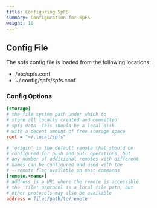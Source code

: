 ```yaml
---
title: Configuring SpFS
summary: Configuration for SpFS
weight: 10
---
```


## Config File

The spfs config file is loaded from the following locations:
- /etc/spfs.conf
- ~/.config/spfs/spfs.conf

### Config Options

```ini
[storage]
# the file system path under which to
# store all locally created and committed
# spfs data. This should be a local disk
# with a decent amount of free storage space
root = "~/.local/spfs"

# 'origin' is the default remote that should be
# configured for push and pull operations, but
# any number of additional remotes with different
# names can be configured and used with the
# --remote flag available on most commands
[remote.<name>]
# address is a URL where the remote is accessible
# the 'file' protocol is a local file path, but
# other protocols may also be available
address = file:/path/to/remote
```
